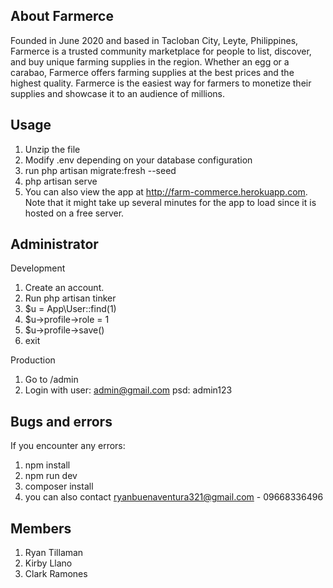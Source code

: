 ## About Farmerce

Founded in June 2020 and based in Tacloban City, Leyte, Philippines, Farmerce is a trusted
community marketplace for people to list, discover, and buy unique farming supplies in the region.
Whether an egg or a carabao, Farmerce offers farming supplies at the best prices and the highest quality. Farmerce is the easiest way for farmers to monetize their supplies and showcase it to an audience of millions.

## Usage

1. Unzip the file
2. Modify .env depending on your database configuration
3. run php artisan migrate:fresh --seed
4. php artisan serve
5. You can also view the app at http://farm-commerce.herokuapp.com. Note that it might take up several minutes for the app to load since it is hosted on a free server.

## Administrator

Development

1. Create an account.
2. Run php artisan tinker
3. \$u = App\User::find(1)
4. \$u->profile->role = 1
5. \$u->profile->save()
6. exit

Production

1. Go to /admin
2. Login with
   user: admin@gmail.com
   psd: admin123

## Bugs and errors

If you encounter any errors:

1. npm install
2. npm run dev
3. composer install
4. you can also contact ryanbuenaventura321@gmail.com - 09668336496

## Members

1. Ryan Tillaman
2. Kirby Llano
3. Clark Ramones
